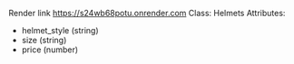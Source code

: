 Render link https://s24wb68potu.onrender.com
Class: Helmets
Attributes:
- helmet_style (string)
- size (string)
- price (number)
